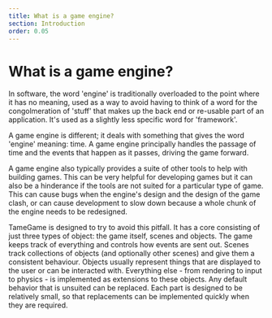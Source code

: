 ```yaml
---
title: What is a game engine?
section: Introduction
order: 0.05
---
```

# What is a game engine?

In software, the word 'engine' is traditionally overloaded to the point where it has no meaning, used as a
way to avoid having to think of a word for the congolmeration of 'stuff' that makes up the back end or
re-usable part of an application. It's used as a slightly less specific word for 'framework'.

A game engine is different; it deals with something that gives the word 'engine' meaning: time. A game engine
principally handles the passage of time and the events that happen as it passes, driving the game forward.

A game engine also typically provides a suite of other tools to help with building games. This can be very
helpful for developing games but it can also be a hinderance if the tools are not suited for a particular
type of game. This can cause bugs when the engine's design and the design of the game clash, or can cause
development to slow down because a whole chunk of the engine needs to be redesigned.

TameGame is designed to try to avoid this pitfall. It has a core consisting of just three types of object:
the game itself, scenes and objects. The game keeps track of everything and controls how events are sent
out. Scenes track collections of objects (and optionally other scenes) and give them a consistent behaviour.
Objects usually represent things that are displayed to the user or can be interacted with. Everything else - 
from rendering to input to physics - is implemented as extensions to these objects. Any default behavior
that is unsuited can be replaced. Each part is designed to be relatively small, so that replacements can
be implemented quickly when they are required.